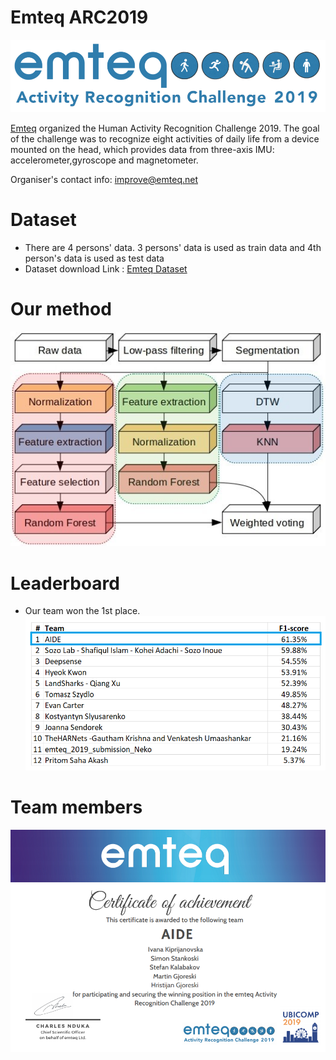 # Emteq ARC2019

![](Images/emteq.png)

[Emteq](https://emteq.net/) organized the Human Activity Recognition Challenge 2019. The goal of the challenge was to recognize eight activities of daily life from a device mounted on the head, which provides data from three-axis IMU: accelerometer,gyroscope and magnetometer.</br>

Organiser's contact info: improve@emteq.net


# Dataset

  - There are 4 persons' data. 3 persons' data is used as train data and 4th person's data is used as test data
  - Dataset download Link : [Emteq Dataset](https://www.dropbox.com/sh/55mtslq8lb4q6w3/AABL1H_9bdZG5XAAdQR-0W8qa?dl=0)

# Our method

![](Images/model_paper.png)

# Leaderboard

  - Our team won the 1st place. <br/>
  ![](Images/challengeresult.png)

# Team members

  ![](Images/certificate.png)






